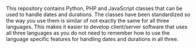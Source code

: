 This repository contains Python, PHP and JavaScript classes that can be used to
handle dates and durations. The classes have been standardized so the way you
use them is similar of not exactly the same for all three languages. This makes
it easier to develop client/server software that uses all three languages as
you do not need to remember how to use the language specific features for
handling dates and durations in all three.
